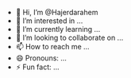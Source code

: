 - 👋 Hi, I’m @Hajerdarahem
- 👀 I’m interested in ...
- 🌱 I’m currently learning ...
- 💞️ I’m looking to collaborate on ...
- 📫 How to reach me ...
- 😄 Pronouns: ...
- ⚡ Fun fact: ...

<!---
Hajerdarahem/Hajerdarahem is a ✨ special ✨ repository because its `README.md` (this file) appears on your GitHub profile.
You can click the Preview link to take a look at your changes.
--->

